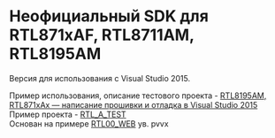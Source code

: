 ﻿# Неофициальный SDK для RTL871xAF, RTL8711AM, RTL8195AM

Версия для использования с Visual Studio 2015.<br>

Пример использования, описание тестового проекта - [RTL8195AM, RTL871xAx — написание прошивки и отладка в Visual Studio 2015](https://adelectronics.ru/2017/10/18/rtl8195am-rtl871xax-%d0%bd%d0%b0%d0%bf%d0%b8%d1%81%d0%b0%d0%bd%d0%b8%d0%b5-%d0%bf%d1%80%d0%be%d1%88%d0%b8%d0%b2%d0%ba%d0%b8-%d0%b8-%d0%be%d1%82%d0%bb%d0%b0%d0%b4%d0%ba%d0%b0-%d0%b2-visual-studio-20/)<br>
Пример проекта - [RTL_A_TEST](https://github.com/ADElectronics/RTL_A_TEST)<br>
Основан на примере [RTL00_WEB](https://github.com/pvvx/RTL00_WEB) ув. pvvx<br>
